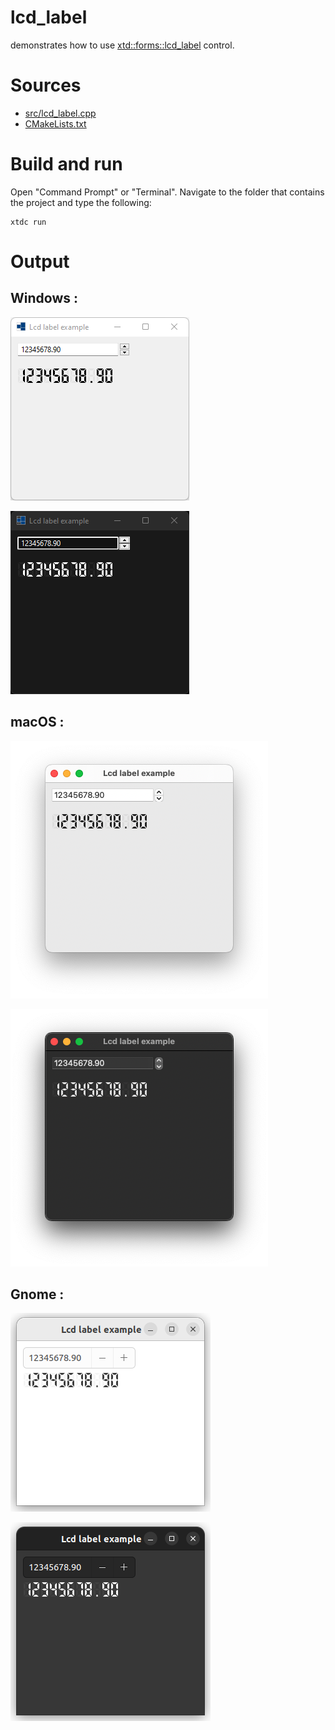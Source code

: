 # lcd_label

demonstrates how to use [xtd::forms::lcd_label](https://codedocs.xyz/gammasoft71/xtd/classxtd_1_1forms_1_1lcd__label.html) control.

# Sources

* [src/lcd_label.cpp](src/lcd_label.cpp)
* [CMakeLists.txt](CMakeLists.txt)

# Build and run

Open "Command Prompt" or "Terminal". Navigate to the folder that contains the project and type the following:

```shell
xtdc run
```

# Output

## Windows :

![Screenshot](../../../../docs/pictures/examples/lcd_label_w.png)

![Screenshot](../../../../docs/pictures/examples/lcd_label_wd.png)

## macOS :

![Screenshot](../../../../docs/pictures/examples/lcd_label_m.png)

![Screenshot](../../../../docs/pictures/examples/lcd_label_md.png)

## Gnome :

![Screenshot](../../../../docs/pictures/examples/lcd_label_g.png)

![Screenshot](../../../../docs/pictures/examples/lcd_label_gd.png)
